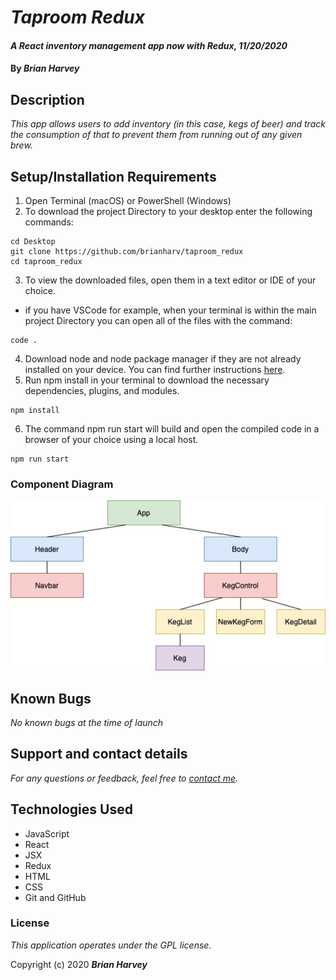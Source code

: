 # _Taproom Redux_

#### _A React inventory management app now with Redux, 11/20/2020_

#### By _**Brian Harvey**_

## Description

_This app allows users to add inventory (in this case, kegs of beer) and track the consumption of that to prevent them from running out of any given brew._

## Setup/Installation Requirements

1. Open Terminal (macOS) or PowerShell (Windows)
2. To download the project Directory to your desktop enter the following commands:
```
cd Desktop
git clone https://github.com/brianharv/taproom_redux
cd taproom_redux
```
3. To view the downloaded files, open them in a text editor or IDE of your choice.
* if you have VSCode for example, when your terminal is within the main project Directory you can open all of the files with the command:
```
code .
```
4. Download node and node package manager if they are not already installed on your device. You can find further instructions [here](https://www.learnhowtoprogram.com/intermediate-javascript/getting-started-with-javascript-8d3b52cf-3755-481d-80c5-46f1d3a8ffeb/installing-node-js-14f2721a-61e0-44b3-af1f-73f17348c8f4).
5. Run npm install in your terminal to download the necessary dependencies, plugins, and modules.
```
npm install
```
6. The command npm run start will build and open the compiled code in a browser of your choice using a local host.
```
npm run start
```

### Component Diagram

![Component Diagram](public/tapRoom_diagram.jpg)

## Known Bugs

_No known bugs at the time of launch_

## Support and contact details

_For any questions or feedback, feel free to [contact me](mailto:brian.harv3y@gmail.com)._

## Technologies Used

* JavaScript
* React
* JSX
* Redux
* HTML
* CSS
* Git and GitHub

### License

*_This application operates under the GPL license._*

Copyright (c) 2020 **_Brian Harvey_**